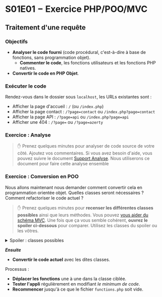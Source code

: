 # S01E01 − Exercice PHP/POO/MVC

## Traitement d'une requête

### Objectifs

- **Analyser le code fourni** (code procédural, c'est-à-dire à base de fonctions, sans programmation objet).
  - **Commenter le code**, les fonctions utilisateurs et les fonctions PHP natives.
- **Convertir le code en PHP Objet**.

### Exécuter le code

Rendez-vous dans le dossier sous `localhost`, les URLs existantes sont :

- Afficher la page d'accueil : `/` (ou `/index.php`)
- Afficher la page contact : `/?page=contact` ou `/index.php?page=contact`
- Afficher la page API : `/?page=api` ou `/index.php?page=api`
- Afficher une 404 : `/?page=` ou `/?page=azerty`

### Exercice : Analyse

> :hand: Prenez quelques minutes pour analyser de code source de votre côté. Ajoutez vos commentaires. Si vous avez besoin d'aide, vous pouvez suivre le document [Support Analyse](README-Support-Analyse.md). Nous utiliserons ce document pour faire cette analyse ensemble

### Exercice : Conversion en POO

Nous allons maintenant nous demander comment convertir cela en programmation orientée objet. Quelles classes seront nécessaires ? Comment refactoriser le code actuel ?

> :hand: Prenez quelques minutes pour **recenser les différentes classes possibles** ainsi que leurs méthodes. Vous pouvez [vous aider du schéma MVC](assets/docs/aide/gestion-projet/modele-vue-controller.md#le-front-controller). Une fois que ça vous semble cohérent, **ouvrez le spoiler ci-dessous** pour comparer. Utilisez les classes du spoiler ou les vôtres.

<details>
    <summary>Spoiler : classes possibles</summary>

- `App` ou `FrontController`
- `Controller`
- `Model`
- `View`

On pourrait y ajouter

- `Router`
- `Dispatcher`

Mais par souci de simplicité, nous mettrons ces deux-là dans `App`.

</details>

**_Ensuite_**

- **Convertir le code actuel** avec les dites classes.

Processus : 

- **Déplacer les fonctions** une à une dans la classe ciblée.
- **Tester l'appli** régulièrement en modifiant _le minimum de code_.
- **Recommencer** jusqu'à ce que le fichier `functions.php` soit vide.
